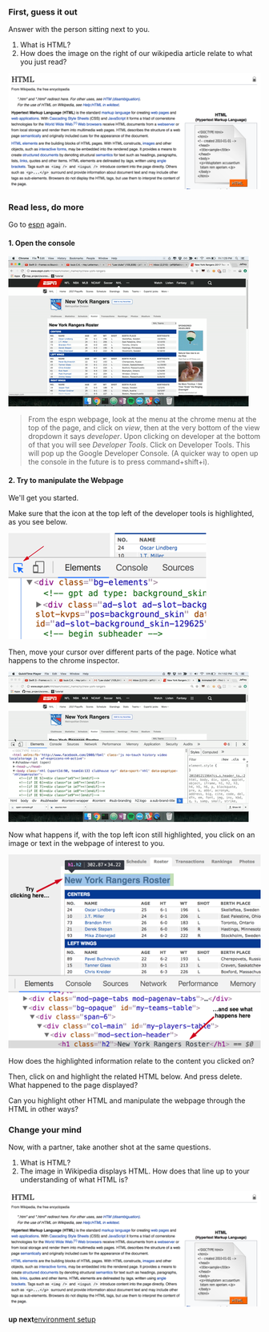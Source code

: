 ### First, guess it out

Answer with the person sitting next to you.  

1. What is HTML?  
2. How does the image on the right of our wikipedia article relate to what you just read?

![](./wiki-html.png)

### Read less, do more

Go to [espn](http://www.espn.com/nhl/team/roster/_/name/nyr/new-york-rangers) again.

#### 1. Open the console

![alt text](./open-console.gif)

> From the espn webpage, look at the menu at the chrome menu at the top of the page, and click on *view*, then at the very bottom of the view dropdown it says *developer*.  Upon clicking on developer at the bottom of that you will see *Developer Tools*.  Click on Developer Tools.  This will pop up the Google Developer Console.  (A quicker way to open up the console in the future is to press command+shift+i).  

#### 2. Try to manipulate the Webpage

We'll get you started.  

Make sure that the icon at the top left of the developer tools is highlighted, as you see below.

![](./icon-highlighted-arrow.png)

Then, move your cursor over different parts of the page.  Notice what happens to the chrome inspector.  

![](./highlight-html.gif)

Now what happens if, with the top left icon still highlighted, you click on an image or text in the webpage of interest to you.  

![](./dom-clicked-on.png)

How does the highlighted information relate to the content you clicked on?

Then, click on and highlight the related HTML below.  And press delete.  What happened to the page displayed?

Can you highlight other HTML and manipulate the webpage through the HTML in other ways?

### Change your mind

Now, with a partner, take another shot at the same questions.  

1. What is HTML?  
2. The image in Wikipedia displays HTML.  How does that line up to your understanding of what HTML is?

![](./wiki-html.png)

**up next**[environment setup](./environment_setup.md)

